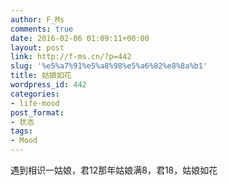 ```yaml
---
author: F_Ms
comments: true
date: 2016-02-06 01:09:11+00:00
layout: post
link: http://f-ms.cn/?p=442
slug: '%e5%a7%91%e5%a8%98%e5%a6%82%e8%8a%b1'
title: 姑娘如花
wordpress_id: 442
categories:
- life-mood
post_format:
- 状态
tags:
- Mood
---
```


遇到相识一姑娘，君12那年姑娘满8，君18，姑娘如花
